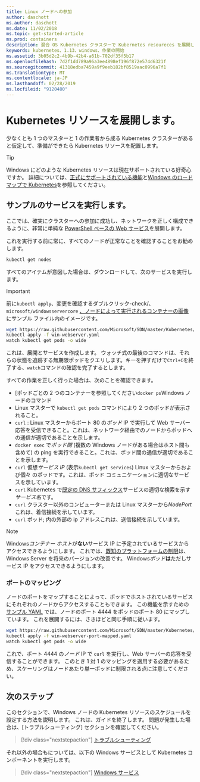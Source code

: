 ```yaml
---
title: Linux ノードへの参加
author: daschott
ms.author: daschott
ms.date: 11/02/2018
ms.topic: get-started-article
ms.prod: containers
description: 混合 OS Kubernetes クラスターで Kubernetes resoureces を展開します。
keywords: kubernetes、1.13、windows、作業の開始
ms.assetid: 3b05d2c2-4b9b-42b4-a61b-702df35f5b17
ms.openlocfilehash: 7d2f1dd789a96a3ee4898ef196f872e574d6321f
ms.sourcegitcommit: 41318edba7459a9f9eeb182bf8519aac0996a7f1
ms.translationtype: MT
ms.contentlocale: ja-JP
ms.lasthandoff: 02/28/2019
ms.locfileid: "9120480"
---
```

# <a name="deploying-kubernetes-resources"></a>Kubernetes リソースを展開します。 #
少なくとも 1 つのマスターと 1 の作業者から成る Kubernetes クラスターがあると仮定して、準備ができたら Kubernetes リソースを配置します。
> [!TIP] 
> Windows にどのような Kubernetes リソースは現在サポートされている好奇心ですか。 詳細については、[正式にサポートされている機能](https://kubernetes.io/docs/getting-started-guides/windows/#supported-features)と[Windows のロードマップで Kubernetes](https://trello.com/b/rjTqrwjl/windows-k8s-roadmap)を参照してください。


## <a name="running-a-sample-service"></a>サンプルのサービスを実行します。 ##
ここでは、確実にクラスターへの参加に成功し、ネットワークを正しく構成できるように、非常に単純な [PowerShell ベースの Web サービス](https://github.com/Microsoft/SDN/blob/master/Kubernetes/WebServer.yaml)を展開します。

これを実行する前に常に、すべてのノードが正常なことを確認することをお勧めします。
```bash
kubectl get nodes
```

すべてのアイテムが意図した場合は、ダウンロードして、次のサービスを実行します。
> [!Important] 
> 前に`kubectl apply`、変更を確認するダブルクリック-check/、 `microsoft/windowsservercore` [、ノードによって実行されるコンテナーの画像](https://docs.microsoft.com/en-us/virtualization/windowscontainers/deploy-containers/version-compatibility#choosing-container-os-versions)にサンプル ファイル内のイメージです。

```bash
wget https://raw.githubusercontent.com/Microsoft/SDN/master/Kubernetes/flannel/l2bridge/manifests/simpleweb.yml -O win-webserver.yaml
kubectl apply -f win-webserver.yaml
watch kubectl get pods -o wide
```

これは、展開とサービスを作成します。 ウォッチ式の最後のコマンドは、それらの状態を追跡する無期限ポッドをクエリします。キーを押すだけで`Ctrl+C`を終了する、`watch`コマンドの確認を完了するとします。

すべての作業を正しく行った場合は、次のことを確認できます。

  - [ポッドごとの 2 つのコンテナーを参照してください`docker ps`Windows ノードのコマンド
  - Linux マスターで `kubectl get pods` コマンドにより 2 つのポッドが表示されること。
  - `curl` : Linux マスターからポート 80 の*ポッド* IP で実行して Web サーバー応答を受信できること。これは、ネットワーク経由でのノードからポッドへの通信が適切であることを示します。
  - `docker exec` で*ポッド間* (複数の Windows ノードがある場合はホスト間も含めて) の ping を実行できること。これは、ポッド間の通信が適切であることを示します。
  - `curl` 仮想*サービス IP* (表示`kubectl get services`) Linux マスターからおよび個々 のポッドです。これは、ポッド コミュニケーションに適切なサービスを示しています。
  - `curl` Kubernetes で[既定の DNS サフィックス](https://kubernetes.io/docs/concepts/services-networking/dns-pod-service/#services)サービスの適切な検索を示す*サービス名*です。
  - `curl` クラスター以外のコンピューターまたは Linux マスターから*NodePort*これは、着信接続を示しています。
  - `curl` ポッド; 内の外部の ip アドレスこれは、送信接続を示しています。

> [!Note]  
> Windows*コンテナー ホスト*が**ない**サービス IP に予定されているサービスからアクセスできるようにします。 これでは、[既知のプラットフォームの制限](./common-problems.md#my-windows-node-cannot-access-my-services-using-the-service-ip)は、Windows Server を将来のバージョンの改善です。 Windows*ポッド***は**ただしサービス IP をアクセスできるようにします。

### <a name="port-mapping"></a>ポートのマッピング ### 
ノードのポートをマップすることによって、ポッドでホストされているサービスにそれぞれのノードからアクセスすることもできます。 この機能を示すための[サンプル YAML](https://github.com/Microsoft/SDN/blob/master/Kubernetes/PortMapping.yaml) では、ノードのポート 4444 をポッドのポート 80 にマップしています。 これを展開するには、さきほどと同じ手順に従います。

```bash
wget https://raw.githubusercontent.com/Microsoft/SDN/master/Kubernetes/PortMapping.yaml -O win-webserver-port-mapped.yaml
kubectl apply -f win-webserver-port-mapped.yaml
watch kubectl get pods -o wide
```

これで、ポート 4444 の*ノード* IP で `curl` を実行し、Web サーバーの応答を受信することができます。 このとき 1 対 1 のマッピングを適用する必要があるため、スケーリングはノードあたり単一ポッドに制限される点に注意してください。


## <a name="next-steps"></a>次のステップ ##
このセクションで、Windows ノードの Kubernetes リソースのスケジュールを設定する方法を説明します。 これは、ガイドを終了します。 問題が発生した場合は、[トラブルシューティング] セクションを確認してください。

> [!div class="nextstepaction"]
> [トラブルシューティング](./common-problems.md)

それ以外の場合もについては、以下の Windows サービスとして Kubernetes コンポーネントを実行します。
> [!div class="nextstepaction"]
> [Windows サービス](./kube-windows-services.md)